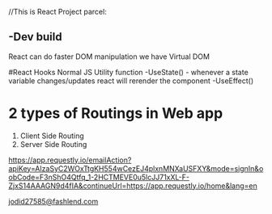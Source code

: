 //This is React Project
parcel:

-Dev build
-



React can do faster DOM manipulation
we have Virtual DOM

#React Hooks
Normal JS Utility function
-UseState() - whenever a state variable changes/updates react will rerender the component
-UseEffect()


# 2 types of Routings in Web app
1. Client Side Routing
2. Server Side Routing 



https://app.requestly.io/emailAction?apiKey=AIzaSyC2WOxTtgKH554wCezEJ4plxnMNXaUSFXY&mode=signIn&oobCode=F3nShO4Qtfq_1-2HCTMEVE0u5lcJJ71xXL-F-ZjxS14AAAGN9d4fIA&continueUrl=https://app.requestly.io/home&lang=en



jodid27585@fashlend.com

